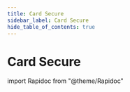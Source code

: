 ```yaml
---
title: Card Secure
sidebar_label: Card Secure
hide_table_of_contents: true
---
```


# Card Secure

import Rapidoc from "@theme/Rapidoc"

<Rapidoc apiUrl="/v1.1/cardsecure">
</Rapidoc>
